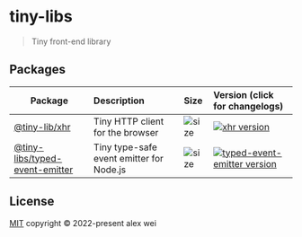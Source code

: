 # tiny-libs

> Tiny front-end library

## Packages

| Package                       | Description                      | Size                                                 | Version (click for changelogs)                                                                         |
| ----------------------------- | :------------------------------- | :--------------------------------------------------- | :----------------------------------------------------------------------------------------------------- |
| [@tiny-lib/xhr](packages/xhr) | Tiny HTTP client for the browser | ![size](https://img.shields.io/badge/-<3kb-blue.svg) | [![xhr version](https://img.shields.io/npm/v/@tiny-libs/xhr.svg?label=%20)](packages/xhr/CHANGELOG.md) |
| [@tiny-libs/typed-event-emitter](packages/typed-event-emitter) | Tiny type-safe event emitter for Node.js | ![size](https://img.shields.io/badge/0kb-blue.svg) | [![typed-event-emitter version](https://img.shields.io/npm/v/@tiny-libs/typed-event-emitter.svg?label=%20)](packages/typed-event-emitter/CHANGELOG.md) |

## License

[MIT](./LICENSE) copyright © 2022-present alex wei
